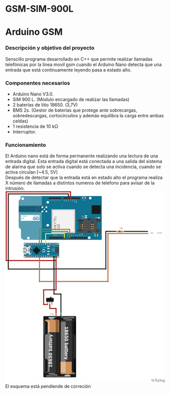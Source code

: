 # GSM-SIM-900L
<h1> Arduino GSM </h1>

<h3> Descripción y objetivo del proyecto </h3>

Senscillo programa desarrollado en C++ que permite realizar llamadas telefónicas por la línea movil gsm cuando el Arduino Nano detecta que una entrada que está continuamente leyendo pasa a estado alto. <br>

<h3> Componentes necesarios </h3>
<ul> 
 <li> Arduino Nano V3.0. </li>
 <li> SiM 900 L. (Módulo encargado de realizar las llamadas)</li>
 <li> 2 baterías de litio 18650. (3,7V) </li>
 <li> BMS 2s. (Gestor de baterías que protege ante sobrecargas, sobredescargas, cortocircuitos y además equilibra la carga entre ambas celdas)</li>
 <li> 1 resistencia de 10 kΩ </li>
 <li> Interruptor. </li>
</ul>


<h3> Funcionamiento </h3>
El Arduino nano está de forma permanente realizando una lectura de una entrada digital. Esta entrada digital está conectada a una salida del sistema de alarma que solo se activa cuando se detecta una incidencia, cuando se activa circulan [~4.5, 5V] <br>
Después de detectar que la entrada está en estado alto el programa realiza X número de llamadas a distintos numeros de telefono para avisar de la intrusión.

 <br>
<img src="./esquema.png">
El esquema está pendiende de correción
